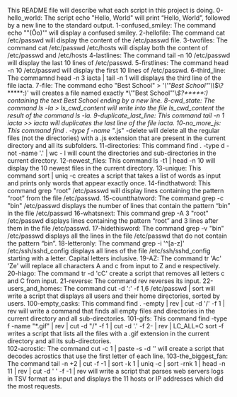 This README file will describe what each script in this project is doing.
0-hello_world: The script echo "Hello, World" will print “Hello, World”, followed by a new line to the standard output.
1-confused_smiley: The command echo "\"(Ôo)'" will display a confused smiley.
2-hellofile: The command cat /etc/passwd will display the content of the /etc/passwd file.
3-twofiles: The command cat /etc/passwd /etc/hosts will display both the content of /etc/passwd and /etc/hosts
4-lastlines: The command tail -n 10 /etc/passwd will display the last 10 lines of /etc/passwd.
5-firstlines: The command head -n 10 /etc/passwd will display the first 10 lines of /etc/passwd.
6-third_line: The commamnd head -n 3 iacta | tail -n 1 will displays the third line of the file iacta.
7-file: The command echo "Best School" > '*\\\'"Best School"\'\\\\*\$\\?\*\*\*\*\*:)' will creates a file named exactly \*\\'"Best School"\'\\*$\?\*\*\*\*\*:) containing the text Best School ending by a new line.
8-cwd_state: The command ls -la > ls_cwd_content will write into the file ls_cwd_content the result of the command ls -la.
9-duplicate_last_line: This command tail -n 1 iacta >> iacta will duplicates the last line of the file iacta.
10-no_more_js: This command find . -type f -name "*.js" -delete will delete all the regular files (not the directories) with a .js extension that are present in the current directory and all its subfolders.
11-directories: This command  find . -type d -not -name '.' | wc - l will count the directories and sub-directories in the current directory.
12-newest_files: This command ls -t1 | head -n 10 will display the 10 newest files in the current directory. 
13-unique: This command sort | uniq -c creates a script that takes a list of words as input and prints only words that appear exactly once. 
14-findthatword: This command grep "root" /etc/passwd will display lines containing the pattern “root” from the file /etc/passwd.
15-countthatword: The command grep -c "bin" /etc/passwd displays the number of lines that contain the pattern “bin” in the file /etc/passwd
16-whatsnext: This command grep -A 3 "root" /etc/passwd displays lines containing the pattern “root” and 3 lines after them in the file /etc/passwd.
17-hidethisword: The command grep -v "bin" /etc/passwd displays all the lines in the file /etc/passwd that do not contain the pattern “bin”. 
18-letteronly: The command grep -i '^[a-z]' /etc/ssh/sshd_config displays all lines of the file /etc/ssh/sshd_config starting with a letter. Capital letters inclusive.
19-AZ: The command tr 'Ac' 'Ze' will replace all characters A and c from input to Z and e respectively.
20-hiago: The command tr -d 'cC' create a script that removes all letters c and C from input. 
21-reverse: The command rev reverses its input.
22-users_and_homes: The command cut -d ':' -f 1,6 /etc/passwd | sort wiil write a script that displays all users and their home directories, sorted by users.
100-empty_casks: This command find . -empty | rev | cut -d '/' -f 1 | rev will write a command that finds all empty files and directories in the current directory and all sub-directories.
101-gifs: This command find -type f -name "*.gif" | rev | cut -d "/" -f 1 | cut -d '.' -f 2- | rev | LC_ALL=C sort -f writes a script that lists all the files with a .gif extension in the current directory and all its sub-directories.  
102-acrostic: The command cut -c 1 | paste -s -d '' will create a script that decodes acrostics that use the first letter of each line.
103-the_biggest_fan: The command tail -n +2 | cut -f -1 | sort -k 1 | uniq -c | sort -rnk 1 | head -n 11 | rev | cut -d ' ' -f -1 | rev will write a script that parses web servers logs in TSV format as input and displays the 11 hosts or IP addresses which did the most requests.


